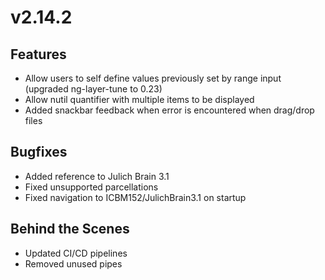 # v2.14.2

## Features

- Allow users to self define values previously set by range input (upgraded ng-layer-tune to 0.23)
- Allow nutil quantifier with multiple items to be displayed
- Added snackbar feedback when error is encountered when drag/drop files

## Bugfixes

- Added reference to Julich Brain 3.1
- Fixed unsupported parcellations
- Fixed navigation to ICBM152/JulichBrain3.1 on startup

## Behind the Scenes

- Updated CI/CD pipelines
- Removed unused pipes
